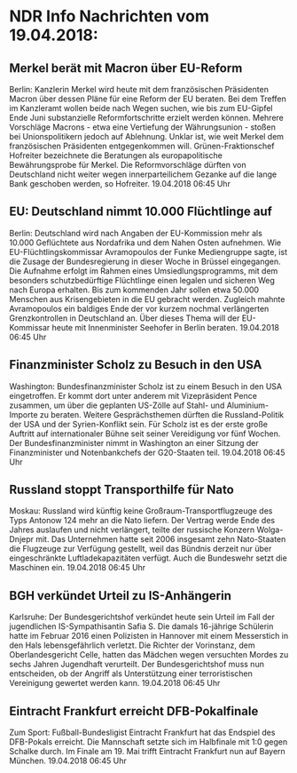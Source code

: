 # NDR Info Nachrichten vom 19.04.2018:


## Merkel berät mit Macron über EU-Reform
Berlin: 	Kanzlerin Merkel wird heute mit dem französischen Präsidenten Macron über dessen Pläne für eine Reform der EU beraten. Bei dem Treffen im Kanzleramt wollen beide nach Wegen suchen, wie bis zum EU-Gipfel Ende Juni substanzielle Reformfortschritte erzielt werden können. Mehrere Vorschläge Macrons  - etwa eine Vertiefung der Währungsunion - stoßen bei Unionspolitikern jedoch auf Ablehnung. Unklar ist, wie weit Merkel dem französischen Präsidenten entgegenkommen will. Grünen-Fraktionschef Hofreiter bezeichnete die Beratungen als europapolitische Bewährungsprobe für Merkel. Die Reformvorschläge dürften von Deutschland nicht weiter wegen innerparteilichem Gezanke auf die lange Bank geschoben werden, so Hofreiter. 19.04.2018 06:45 Uhr 

## EU: Deutschland nimmt 10.000 Flüchtlinge auf
Berlin: Deutschland wird nach Angaben der EU-Kommission mehr als 10.000 Geflüchtete aus Nordafrika und dem Nahen Osten aufnehmen. Wie EU-Flüchtlingskommissar Avramopoulos der Funke Mediengruppe sagte, ist die Zusage der Bundesregierung in dieser Woche in Brüssel eingegangen. Die Aufnahme erfolgt im Rahmen eines Umsiedlungsprogramms, mit dem besonders schutzbedürftige Flüchtlinge einen legalen und sicheren Weg nach Europa erhalten. Bis zum kommenden Jahr sollen etwa 50.000 Menschen aus Krisengebieten in die EU gebracht werden. Zugleich mahnte Avramopoulos ein baldiges Ende der vor kurzem nochmal verlängerten Grenzkontrollen in Deutschland an. Über dieses Thema will der EU-Kommissar heute mit Innenminister Seehofer in Berlin beraten. 19.04.2018 06:45 Uhr 

## Finanzminister Scholz zu Besuch in den USA
Washington: Bundesfinanzminister Scholz ist zu einem Besuch in den USA eingetroffen. Er kommt dort unter anderem mit Vizepräsident Pence zusammen, um über die geplanten US-Zölle auf Stahl- und Aluminium-Importe zu beraten. Weitere Gesprächsthemen dürften die Russland-Politik der USA und der Syrien-Konflikt sein. Für Scholz ist es der erste große Auftritt auf internationaler Bühne seit seiner Vereidigung vor fünf Wochen. Der Bundesfinanzminister nimmt in Washington an einer Sitzung der Finanzminister und Notenbankchefs der G20-Staaten teil. 19.04.2018 06:45 Uhr 

## Russland stoppt Transporthilfe für Nato
Moskau: Russland wird künftig keine Großraum-Transportflugzeuge des Typs Antonow 124 mehr an die Nato liefern. Der Vertrag werde Ende des Jahres auslaufen und nicht verlängert, teilte der russische Konzern Wolga-Dnjepr mit. Das Unternehmen hatte seit 2006 insgesamt zehn Nato-Staaten die Flugzeuge zur Verfügung gestellt, weil das Bündnis derzeit nur über eingeschränkte Luftladekapazitäten verfügt. Auch die Bundeswehr setzt die Maschinen ein. 19.04.2018 06:45 Uhr 

## BGH verkündet Urteil zu IS-Anhängerin
Karlsruhe: Der Bundesgerichtshof verkündet heute sein Urteil im Fall der jugendlichen IS-Sympathisantin Safia S. Die damals 16-jährige Schülerin hatte im Februar 2016 einen Polizisten in Hannover mit einem Messerstich in den Hals lebensgefährlich verletzt. Die Richter der Vorinstanz, dem Oberlandesgericht Celle, hatten das Mädchen wegen versuchten Mordes zu sechs Jahren Jugendhaft verurteilt. Der Bundesgerichtshof muss nun entscheiden, ob der Angriff als Unterstützung einer terroristischen Vereinigung gewertet werden kann. 19.04.2018 06:45 Uhr 

## Eintracht Frankfurt erreicht DFB-Pokalfinale
Zum Sport: Fußball-Bundesligist Eintracht Frankfurt hat das Endspiel des DFB-Pokals erreicht. Die Mannschaft setzte sich im Halbfinale mit 1:0 gegen Schalke durch. Im Finale am 19. Mai trifft Eintracht Frankfurt nun auf Bayern München. 19.04.2018 06:45 Uhr 

